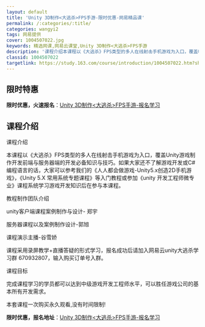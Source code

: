 ```yaml
---
layout: default
title: 'Unity 3D制作<大逃杀>FPS手游-限时优惠-网易精品课'
permalink: /:categories/:title/
categories: wangyi2
tags: 网易提供
cover: 1004507022.jpg
keywords: 精选网课,网易云课堂,Unity 3D制作<大逃杀>FPS手游
description: '课程介绍本课程以《大逃杀》FPS类型的多人在线射击手机游戏为入口，覆盖Unity游戏制作开发前端与服务器端的开发必备知识'
classid: 1004507022
targetlink: https://study.163.com/course/introduction/1004507022.htm?share=1&shareId=1025206652&utm_campaign=share&utm_medium=iphoneShare&utm_source=&utm_u=1025206652
---
```


## 限时特惠

**限时优惠，火速报名**：[Unity 3D制作<大逃杀>FPS手游-报名学习](https://study.163.com/course/introduction/1004507022.htm?share=1&shareId=1025206652&utm_campaign=share&utm_medium=iphoneShare&utm_source=&utm_u=1025206652)

## 课程介绍

课程介绍

  本课程以《大逃杀》FPS类型的多人在线射击手机游戏为入口，覆盖Unity游戏制作开发前端与服务器端的开发必备知识与技巧。如果大家还不了解游戏开发或C#编程语言的话，大家可以参考我们的《人人都会做游戏-Unity5.x创造2D手机游戏》，《Unity 5.X 常用系统专题课程》等入门教程或参加《unity 开发工程师微专业》课程系统学习游戏开发知识后在参与本课程。



教程制作团队介绍

unity客户端课程案例制作与设计- 郑宇

服务器课程以及案例制作设计-郭旭

课程演示主播-谷雪娇



  课程采用录屏教学+直播答疑的形式学习，报名成功后请加入网易云unity大逃杀学习群 670932807，输入购买订单号入群。



课程目标

  完成课程学习的学员都可以达到中级游戏开发工程师水平，可以胜任游戏公司的基本所有开发需求。



本套课程一次购买永久观看,没有时间限制!

**限时优惠，报名地址**：[Unity 3D制作<大逃杀>FPS手游-报名学习](https://study.163.com/course/introduction/1004507022.htm?share=1&shareId=1025206652&utm_campaign=share&utm_medium=iphoneShare&utm_source=&utm_u=1025206652)

